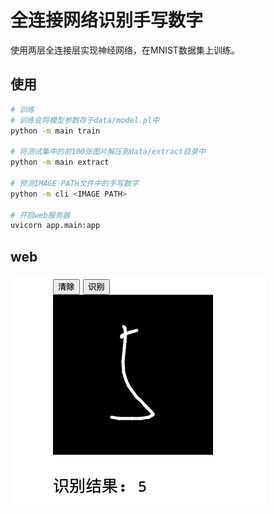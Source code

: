 # 全连接网络识别手写数字

使用两层全连接层实现神经网络，在MNIST数据集上训练。

## 使用


```bash
# 训练
# 训练会将模型参数存于data/model.pl中
python -m main train

# 将测试集中的前100张图片解压到data/extract目录中
python -m main extract

# 预测IMAGE PATH文件中的手写数字
python -m cli <IMAGE PATH>

# 开启web服务器
uvicorn app.main:app
```

## web

![web](./data/web.png)
